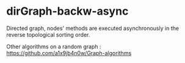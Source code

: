 # dirGraph-backw-async

Directed graph, nodes' methods are executed asynchronously in the reverse topological sorting order.

Other algorithms on a random graph : https://github.com/a1x9jb4n0w/Graph-algorithms
